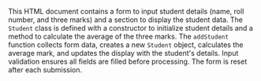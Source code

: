This HTML document contains a form to input student details (name, roll number, and three marks) and a section to display the student data. The `Student` class is defined with a constructor to initialize student details and a method to calculate the average of the three marks. The `addStudent` function collects form data, creates a new `Student` object, calculates the average mark, and updates the display with the student's details. Input validation ensures all fields are filled before processing. The form is reset after each submission.
